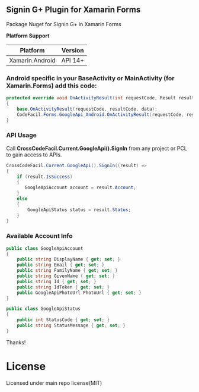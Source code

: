 ## Signin G+ Plugin for Xamarin Forms
Package Nuget for Signin G+ in Xamarin Forms

**Platform Support**

|Platform|Version|
| ------------------- | :-----------: |
|Xamarin.Android|API 14+|

### Android specific in your BaseActivity or MainActivity (for Xamarin.Forms) add this code:
```csharp
protected override void OnActivityResult(int requestCode, Result resultCode, Intent data)
{
    base.OnActivityResult(requestCode, resultCode, data);
    CodeFacil.Forms.GoogleApi_Android.OnActivityResult(requestCode, resultCode, data);
}
```

### API Usage

Call **CrossCodeFacil.Current.GoogleApi().SignIn** from any project or PCL to gain access to APIs.

```csharp
CrossCodeFacil.Current.GoogleApi().SignIn((result) =>
{
    if (result.IsSuccess)
    {
       GoogleApiAccount account = result.Account; 
    }
    else
    {
        GoogleApiStatus status = result.Status;
    }
}
```

### Available Account Info

```csharp
public class GoogleApiAccount
{
    public string DisplayName { get; set; }
    public string Email { get; set; }
    public string FamilyName { get; set; }
    public string GivenName { get; set; }
    public string Id { get; set; }
    public string IdToken { get; set; }
    public GoogleApiPhotoUrl PhotoUrl { get; set; }
}

public class GoogleApiStatus
{
    public int StatusCode { get; set; }
    public string StatusMessage { get; set; }
}

```

Thanks!

# License
Licensed under main repo license(MIT)
